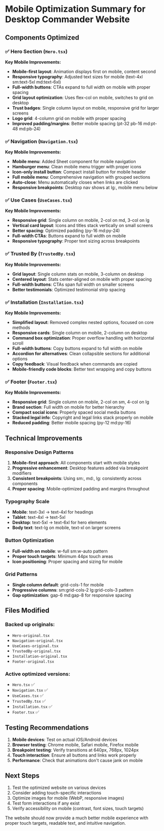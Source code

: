 # Mobile Optimization Summary for Desktop Commander Website

## Components Optimized

### ✅ Hero Section (`Hero.tsx`)
**Key Mobile Improvements:**
- **Mobile-first layout**: Animation displays first on mobile, content second
- **Responsive typography**: Adjusted text sizes for mobile (text-4xl sm:text-5xl md:text-6xl)
- **Full-width buttons**: CTAs expand to full width on mobile with proper spacing
- **Grid layout optimization**: Uses flex-col on mobile, switches to grid on desktop
- **Trust badges**: Single column layout on mobile, responsive grid for larger screens
- **Logo grid**: 4-column grid on mobile with proper spacing
- **Improved padding/margins**: Better mobile spacing (pt-32 pb-16 md:pt-48 md:pb-24)

### ✅ Navigation (`Navigation.tsx`)
**Key Mobile Improvements:**
- **Mobile menu**: Added Sheet component for mobile navigation
- **Hamburger menu**: Clean mobile menu trigger with proper icons
- **Icon-only install button**: Compact install button for mobile header
- **Full mobile menu**: Comprehensive navigation with grouped sections
- **Auto-close**: Menu automatically closes when links are clicked
- **Responsive breakpoints**: Desktop nav shows at lg:, mobile menu below

### ✅ Use Cases (`UseCases.tsx`)
**Key Mobile Improvements:**
- **Responsive grid**: Single column on mobile, 2-col on md, 3-col on lg
- **Vertical card layout**: Icons and titles stack vertically on small screens
- **Better spacing**: Optimized padding (py-16 md:py-24)
- **Full-width CTAs**: Buttons expand to full width on mobile
- **Responsive typography**: Proper text sizing across breakpoints

### ✅ Trusted By (`TrustedBy.tsx`)
**Key Mobile Improvements:**
- **Grid layout**: Single column stats on mobile, 3-column on desktop
- **Centered layout**: Stats center-aligned on mobile with proper spacing
- **Full-width buttons**: CTAs span full width on smaller screens
- **Better testimonials**: Optimized testimonial strip spacing

### ✅ Installation (`Installation.tsx`)
**Key Mobile Improvements:**
- **Simplified layout**: Removed complex nested options, focused on core methods
- **Responsive cards**: Single column on mobile, 2-column on desktop
- **Command box optimization**: Proper overflow handling with horizontal scroll
- **Full-width buttons**: Copy buttons expand to full width on mobile
- **Accordion for alternatives**: Clean collapsible sections for additional options
- **Copy feedback**: Visual feedback when commands are copied
- **Mobile-friendly code blocks**: Better text wrapping and copy buttons

### ✅ Footer (`Footer.tsx`)
**Key Mobile Improvements:**
- **Responsive grid**: Single column on mobile, 2-col on sm, 4-col on lg
- **Brand section**: Full width on mobile for better hierarchy
- **Compact social icons**: Properly spaced social media buttons
- **Stacked legal info**: Copyright and legal links stack properly on mobile
- **Reduced padding**: Better mobile spacing (py-12 md:py-16)

## Technical Improvements

### Responsive Design Patterns
1. **Mobile-first approach**: All components start with mobile styles
2. **Progressive enhancement**: Desktop features added via breakpoint modifiers
3. **Consistent breakpoints**: Using sm:, md:, lg: consistently across components
4. **Proper spacing**: Mobile-optimized padding and margins throughout

### Typography Scale
- **Mobile**: text-3xl → text-4xl for headings
- **Tablet**: text-4xl → text-5xl 
- **Desktop**: text-5xl → text-6xl for hero elements
- **Body text**: text-lg on mobile, text-xl on larger screens

### Button Optimization
- **Full-width on mobile**: w-full sm:w-auto pattern
- **Proper touch targets**: Minimum 44px touch areas
- **Icon positioning**: Proper spacing and sizing for mobile

### Grid Patterns
- **Single column default**: grid-cols-1 for mobile
- **Progressive columns**: sm:grid-cols-2 lg:grid-cols-3 pattern
- **Gap optimization**: gap-6 md:gap-8 for responsive spacing

## Files Modified

### Backed up originals:
- `Hero-original.tsx`
- `Navigation-original.tsx` 
- `UseCases-original.tsx`
- `TrustedBy-original.tsx`
- `Installation-original.tsx`
- `Footer-original.tsx`

### Active optimized versions:
- `Hero.tsx` ✅
- `Navigation.tsx` ✅
- `UseCases.tsx` ✅
- `TrustedBy.tsx` ✅
- `Installation.tsx` ✅
- `Footer.tsx` ✅

## Testing Recommendations

1. **Mobile devices**: Test on actual iOS/Android devices
2. **Browser testing**: Chrome mobile, Safari mobile, Firefox mobile
3. **Breakpoint testing**: Verify transitions at 640px, 768px, 1024px
4. **Touch interaction**: Ensure all buttons and links work properly
5. **Performance**: Check that animations don't cause jank on mobile

## Next Steps

1. Test the optimized website on various devices
2. Consider adding touch-specific interactions
3. Optimize images for mobile (WebP, responsive images)
4. Test form interactions if any exist
5. Verify accessibility on mobile (contrast, font sizes, touch targets)

The website should now provide a much better mobile experience with proper touch targets, readable text, and intuitive navigation.
